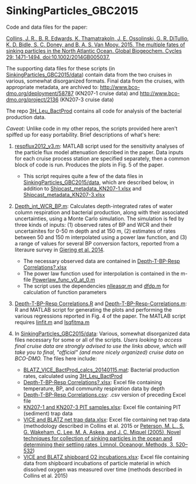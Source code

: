 # SinkingParticles_GBC2015
Code and data files for the paper:

[Collins, J. R., B. R. Edwards, K. Thamatrakoln, J. E. Ossolinski, G. R. DiTullio, K. D. Bidle, S. C. Doney, and B. A. S. Van Mooy. 2015. The multiple fates of sinking particles in the North Atlantic Ocean. Global Biogeochem. Cycles 29: 1471-1494, doi:10.1002/2014GB005037.](http://dx.doi.org/10.1002/2014GB005037)

The supporting data files for these scripts (in [SinkingParticles_GBC2015/data](https://github.com/jamesrco/SinkingParticles_GBC2015/tree/master/data)) contain data from the two cruises in various, somewhat disorganized formats. Final data from the cruises, with appropriate metadata, are archived to: http://www.bco-dmo.org/deployment/58787 (KN207-1 cruise data) and http://www.bco-dmo.org/project/2136 (KN207-3 cruise data)

The repo [3H_Leu_BactProd](https://github.com/jamesrco/3H_Leu_BactProd) contains all code for analysis of the bacterial production data.

*Caveat:* Unlike code in my other repos, the scripts provided here aren't spiffed up for easy portability. Brief descriptions of what's here:

1. [respflux2012_v3.m](https://github.com/jamesrco/SinkingParticles_GBC2015/blob/master/respflux2012_v3.m): MATLAB script used for the sensitivity analyses of the particle flux model attenuation described in the paper. Data inputs for each cruise process station are specified separately, then a common block of code is run. Produces the plots in Fig. 5 of the paper.
   * This script requires quite a few of the data files in [SinkingParticles_GBC2015/data](https://github.com/jamesrco/SinkingParticles_GBC2015/tree/master/data), which are described below, in addition to [Shipcast_metadata_KN207-1.xlsx](https://github.com/jamesrco/3H_Leu_BactProd/blob/master/sample_data_metadata/Shipcast_metadata_KN207-1.xlsx) and [Shipcast_metadata_KN207-3.xlsx](https://github.com/jamesrco/3H_Leu_BactProd/blob/master/sample_data_metadata/Shipcast_metadata_KN207-3.xlsx)

2. [Depth_int_WCR_BP.m](https://github.com/jamesrco/SinkingParticles_GBC2015/blob/master/Depth_int_WCR_BP.m): Calculates depth-integrated rates of water column respiration and bacterial production, along with their associated uncertainties, using a Monte Carlo simulation. The simulation is fed by three kinds of inputs: (1) observed rates of BP and WCR and their uncertainites for 0-50 m depth and at 150 m, (2) estimates of rates between 50 and 150 m interpolated using a power law function, and (3) a range of values for several BP conversion factors, reported from a literaure survey in [Giering et al. 2014](http://www.nature.com/articles/nature13123).
   * The necessary observed data are contained in [Depth-T-BP-Resp Correlations?.xlsx](https://github.com/jamesrco/SinkingParticles_GBC2015/blob/master/data/Depth-T-BP-Resp%20Correlations%3F.xlsx)
   * The power law function used for interpolation is contained in the m-file [Powerlaw_func_y0_at_0.m](https://github.com/jamesrco/SinkingParticles_GBC2015/blob/master/Powerlaw_func_y0_at_0.m)
   * The script uses the dependencies [nlleasqr.m](https://github.com/jamesrco/dependencies-useful-scripts/blob/master/nlleasqr.m) and [dfdp.m](https://github.com/jamesrco/dependencies-useful-scripts/blob/master/dfdp.m) for calculation of function parameters

3. [Depth-T-BP-Resp Correlations.R](https://github.com/jamesrco/SinkingParticles_GBC2015/blob/master/Depth-T-BP-Resp%20Correlations.R) and [Depth-T-BP-Resp-Correlations.m](https://github.com/jamesrco/SinkingParticles_GBC2015/blob/master/Depth-T-BP-Resp-Correlations.m): R and MATLAB script for generating the plots and performing the various regressions reported in Fig. 4 of the paper. The MATLAB script requires [linfit.m](https://github.com/jamesrco/dependencies-useful-scripts/blob/master/linfit.m) and [lsqfitma.m](https://github.com/jamesrco/dependencies-useful-scripts/blob/master/lsqfitma.m)

4. In [SinkingParticles_GBC2015/data](https://github.com/jamesrco/SinkingParticles_GBC2015/tree/master/data): Various, somewhat disorganized data files necessary for some or all of the scripts. _Users looking to access final cruise data are strongly advised to use the links above, which will take you to final, "official" (and more nicely organized) cruise data on BCO-DMO._ The files here include:
   * [BLATZ_VICE_BactProd_calcs_20140115.mat](https://github.com/jamesrco/SinkingParticles_GBC2015/blob/master/data/BLATZ_VICE_BactProd_calcs_20140115.mat): Bacterial production rates, calculated using [3H_Leu_BactProd](https://github.com/jamesrco/3H_Leu_BactProd)
   * [Depth-T-BP-Resp Correlations?.xlsx](https://github.com/jamesrco/SinkingParticles_GBC2015/blob/master/data/Depth-T-BP-Resp%20Correlations%3F.xlsx): Excel file containing temperature, BP, and community respiration data by depth
   * [Depth-T-BP-Resp Correlations.csv](https://github.com/jamesrco/SinkingParticles_GBC2015/blob/master/data/Depth-T-BP-Resp%20Correlations.csv): .csv version of preceding Excel file
   * [KN207-1 and KN207-3 PIT samples.xlsx](https://github.com/jamesrco/SinkingParticles_GBC2015/blob/master/data/KN207-1%20and%20KN207-3%20PIT%20samples.xlsx): Excel file containing PIT (sediment) trap data
   * [VICE and BLATZ net trap data.xlsx](https://github.com/jamesrco/SinkingParticles_GBC2015/blob/master/data/VICE%20and%20BLATZ%20net%20trap%20data.xlsx): Excel file containing net trap data (methodology described in Collins et al. 2015 or [Peterson, M. L., S. G. Wakeham, C. Lee, M. A. Askea, and J. C. Miquel (2005), Novel techniques for collection of sinking particles in the ocean and determining their settling rates, Limnol. Oceanogr. Methods, 3, 520–532](http://onlinelibrary.wiley.com/doi/10.4319/lom.2005.3.520/abstract))
   * [VICE and BLATZ shipboard O2 incubations.xlsx](https://github.com/jamesrco/SinkingParticles_GBC2015/blob/master/data/VICE%20and%20BLATZ%20shipboard%20O2%20incubations.xlsx): Excel file containing data from shipboard incubations of particle material in which dissolved oxygen was measured over time (methods described in Collins et al. 2015)
